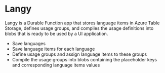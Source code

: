 # Langy

Langy is a Durable Function app that stores language items in Azure Table Storage, defines usage groups, and compiles the usage definitions into blobs that is ready to be used by a UI application.

- Save languages
- Save language items for each language
- Define usage groups and assign language items to these groups
- Compile the usage groups into blobs containing the placeholder keys and corresponding language items values